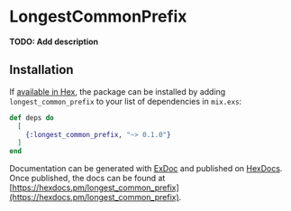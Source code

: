 # LongestCommonPrefix

**TODO: Add description**

## Installation

If [available in Hex](https://hex.pm/docs/publish), the package can be installed
by adding `longest_common_prefix` to your list of dependencies in `mix.exs`:

```elixir
def deps do
  [
    {:longest_common_prefix, "~> 0.1.0"}
  ]
end
```

Documentation can be generated with [ExDoc](https://github.com/elixir-lang/ex_doc)
and published on [HexDocs](https://hexdocs.pm). Once published, the docs can
be found at [https://hexdocs.pm/longest_common_prefix](https://hexdocs.pm/longest_common_prefix).

